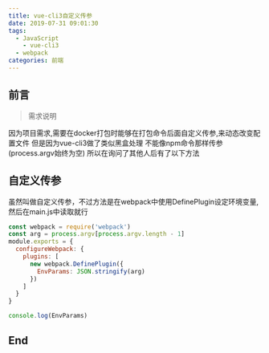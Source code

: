 ```yaml
---
title: vue-cli3自定义传参
date: 2019-07-31 09:01:30
tags:
  - JavaScript
	- vue-cli3
  - webpack
categories: 前端
---
```

## 前言

>需求说明

因为项目需求,需要在docker打包时能够在打包命令后面自定义传参,来动态改变配置文件
但是因为vue-cli3做了类似黑盒处理 不能像npm命令那样传参(process.argv始终为空)
所以在询问了其他人后有了以下方法

## 自定义传参

虽然叫做自定义传参，不过方法是在webpack中使用DefinePlugin设定环境变量,然后在main.js中读取就行

``` vue.config.js
const webpack = require('webpack')
const arg = process.argv[process.argv.length - 1]
module.exports = {
  configureWebpack: {
    plugins: [
      new webpack.DefinePlugin({
        EnvParams: JSON.stringify(arg)
      })
    ]
  }
}
```

``` main.js
console.log(EnvParams)
```

## End

